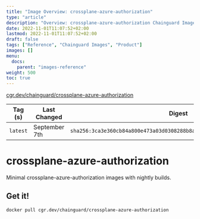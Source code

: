 ```yaml
---
title: "Image Overview: crossplane-azure-authorization"
type: "article"
description: "Overview: crossplane-azure-authorization Chainguard Image"
date: 2022-11-01T11:07:52+02:00
lastmod: 2022-11-01T11:07:52+02:00
draft: false
tags: ["Reference", "Chainguard Images", "Product"]
images: []
menu:
  docs:
    parent: "images-reference"
weight: 500
toc: true
---
```


[cgr.dev/chainguard/crossplane-azure-authorization](https://github.com/chainguard-images/images/tree/main/images/crossplane-azure-authorization)

| Tag (s)   | Last Changed  | Digest                                                                    |
|-----------|---------------|---------------------------------------------------------------------------|
|  `latest` | September 7th | `sha256:3ca3e360cb84a800e473a03d0308288b8a134bab57710034facb5df0468f3c36` |

# crossplane-azure-authorization

Minimal crossplane-azure-authorization images with nightly builds.

## Get it!

```shell
docker pull cgr.dev/chainguard/crossplane-azure-authorization
```
